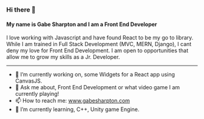 ### Hi there 👋

#### My name is Gabe Sharpton and I am a Front End Developer

I love working with Javascript and have found React to be my go to library. While I am trained in Full Stack Development (MVC, MERN, Django), I cant deny my love for Front End Development. I am open to opportunities that allow me to grow my skills as a Jr. Developer.

----

- 🔭 I’m currently working on, some Widgets for a React app using CanvasJS.
- 💬 Ask me about, Front End Development or what video game I am currently playing!
- 📫 How to reach me: www.gabesharpton.com
- 🌱 I’m currently learning, C++, Unity game Engine.
